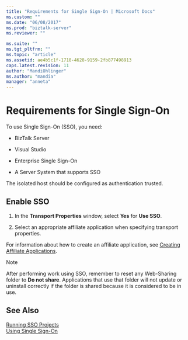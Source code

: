 ```yaml
---
title: "Requirements for Single Sign-On | Microsoft Docs"
ms.custom: ""
ms.date: "06/08/2017"
ms.prod: "biztalk-server"
ms.reviewer: ""

ms.suite: ""
ms.tgt_pltfrm: ""
ms.topic: "article"
ms.assetid: ae4b5c1f-1718-4628-9159-2fb877498913
caps.latest.revision: 11
author: "MandiOhlinger"
ms.author: "mandia"
manager: "anneta"
---
```

# Requirements for Single Sign-On
To use Single Sign-On (SSO), you need:  
  
-   BizTalk Server
  
-   Visual Studio  
  
-   Enterprise Single Sign-On  
  
-   A Server System that supports SSO  
  
 The isolated host should be configured as authentication trusted.  
  
## Enable SSO  
  
1.  In the **Transport Properties** window, select **Yes** for **Use SSO**.  
  
2.  Select an appropriate affiliate application when specifying transport properties.  
  
 For information about how to create an affiliate application, see [Creating Affiliate Applications](../core/creating-affiliate-applications2.md).  
  
> [!NOTE]
>  After performing work using SSO, remember to reset any Web-Sharing folder to **Do not share**. Applications that use that folder will not update or uninstall correctly if the folder is shared because it is considered to be in use.  
  
## See Also  
 [Running SSO Projects](../core/running-sso-projects1.md)   
 [Using Single Sign-On](../core/using-single-sign-on2.md)